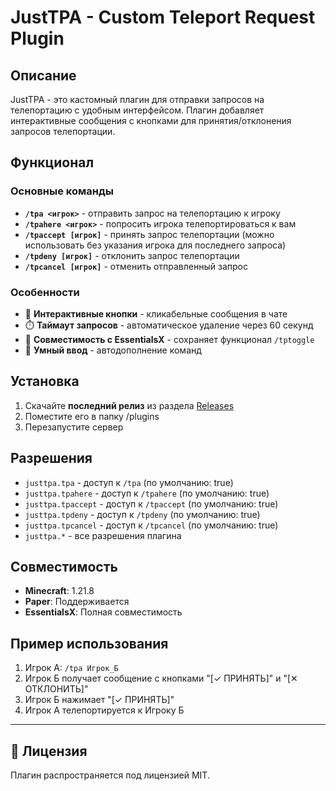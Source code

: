 # JustTPA - Custom Teleport Request Plugin

## Описание
JustTPA - это кастомный плагин для отправки запросов на телепортацию с удобным интерфейсом. Плагин добавляет интерактивные сообщения с кнопками для принятия/отклонения запросов телепортации.

## Функционал

### Основные команды
- **`/tpa <игрок>`** - отправить запрос на телепортацию к игроку
- **`/tpahere <игрок>`** - попросить игрока телепортироваться к вам
- **`/tpaccept [игрок]`** - принять запрос телепортации (можно использовать без указания игрока для последнего запроса)
- **`/tpdeny [игрок]`** - отклонить запрос телепортации
- **`/tpcancel [игрок]`** - отменить отправленный запрос

### Особенности
- 📱 **Интерактивные кнопки** - кликабельные сообщения в чате
- ⏱️ **Таймаут запросов** - автоматическое удаление через 60 секунд
- 🔄 **Совместимость с EssentialsX** - сохраняет функционал `/tptoggle`
- 🎯 **Умный ввод** - автодополнение команд

## Установка
1. Скачайте **последний релиз** из раздела [Releases](../../releases)
2. Поместите его в папку /plugins
3. Перезапустите сервер

## Разрешения
- `justtpa.tpa` - доступ к `/tpa` (по умолчанию: true)
- `justtpa.tpahere` - доступ к `/tpahere` (по умолчанию: true)
- `justtpa.tpaccept` - доступ к `/tpaccept` (по умолчанию: true)
- `justtpa.tpdeny` - доступ к `/tpdeny` (по умолчанию: true)
- `justtpa.tpcancel` - доступ к `/tpcancel` (по умолчанию: true)
- `justtpa.*` - все разрешения плагина

## Совместимость
- **Minecraft**: 1.21.8
- **Paper**: Поддерживается
- **EssentialsX**: Полная совместимость

## Пример использования
1. Игрок А: `/tpa Игрок_Б`
2. Игрок Б получает сообщение с кнопками "[✓ ПРИНЯТЬ]" и "[✕ ОТКЛОНИТЬ]"
3. Игрок Б нажимает "[✓ ПРИНЯТЬ]"
4. Игрок А телепортируется к Игроку Б

---

## 📄 Лицензия

Плагин распространяется под лицензией MIT.
